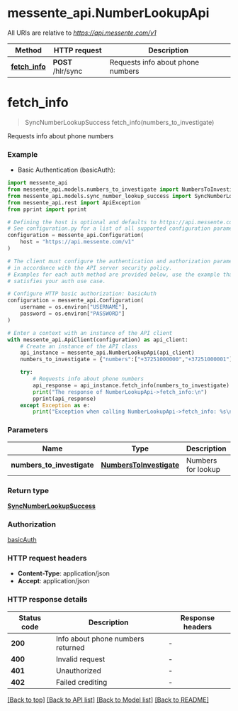 # messente_api.NumberLookupApi

All URIs are relative to *https://api.messente.com/v1*

Method | HTTP request | Description
------------- | ------------- | -------------
[**fetch_info**](NumberLookupApi.md#fetch_info) | **POST** /hlr/sync | Requests info about phone numbers


# **fetch_info**
> SyncNumberLookupSuccess fetch_info(numbers_to_investigate)

Requests info about phone numbers

### Example

* Basic Authentication (basicAuth):

```python
import messente_api
from messente_api.models.numbers_to_investigate import NumbersToInvestigate
from messente_api.models.sync_number_lookup_success import SyncNumberLookupSuccess
from messente_api.rest import ApiException
from pprint import pprint

# Defining the host is optional and defaults to https://api.messente.com/v1
# See configuration.py for a list of all supported configuration parameters.
configuration = messente_api.Configuration(
    host = "https://api.messente.com/v1"
)

# The client must configure the authentication and authorization parameters
# in accordance with the API server security policy.
# Examples for each auth method are provided below, use the example that
# satisfies your auth use case.

# Configure HTTP basic authorization: basicAuth
configuration = messente_api.Configuration(
    username = os.environ["USERNAME"],
    password = os.environ["PASSWORD"]
)

# Enter a context with an instance of the API client
with messente_api.ApiClient(configuration) as api_client:
    # Create an instance of the API class
    api_instance = messente_api.NumberLookupApi(api_client)
    numbers_to_investigate = {"numbers":["+37251000000","+37251000001"]} # NumbersToInvestigate | Numbers for lookup

    try:
        # Requests info about phone numbers
        api_response = api_instance.fetch_info(numbers_to_investigate)
        print("The response of NumberLookupApi->fetch_info:\n")
        pprint(api_response)
    except Exception as e:
        print("Exception when calling NumberLookupApi->fetch_info: %s\n" % e)
```



### Parameters


Name | Type | Description  | Notes
------------- | ------------- | ------------- | -------------
 **numbers_to_investigate** | [**NumbersToInvestigate**](NumbersToInvestigate.md)| Numbers for lookup | 

### Return type

[**SyncNumberLookupSuccess**](SyncNumberLookupSuccess.md)

### Authorization

[basicAuth](../README.md#basicAuth)

### HTTP request headers

 - **Content-Type**: application/json
 - **Accept**: application/json

### HTTP response details

| Status code | Description | Response headers |
|-------------|-------------|------------------|
**200** | Info about phone numbers returned |  -  |
**400** | Invalid request |  -  |
**401** | Unauthorized |  -  |
**402** | Failed crediting |  -  |

[[Back to top]](#) [[Back to API list]](../README.md#documentation-for-api-endpoints) [[Back to Model list]](../README.md#documentation-for-models) [[Back to README]](../README.md)

